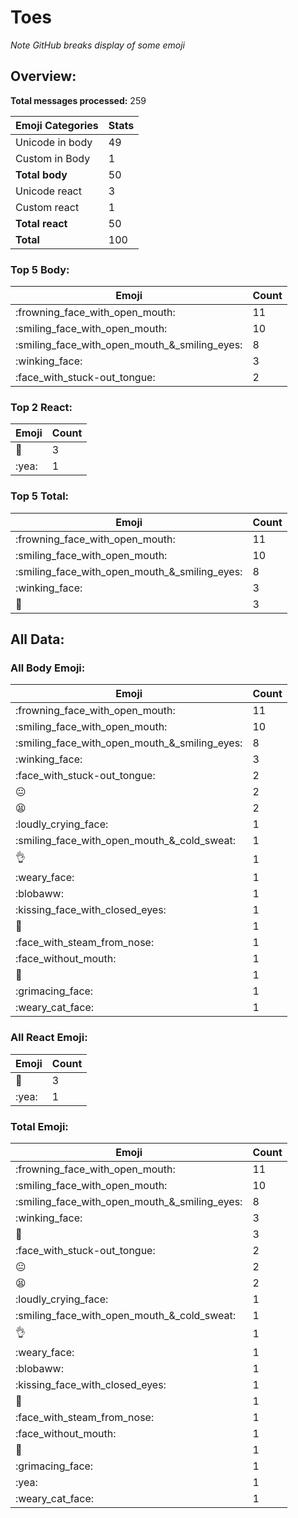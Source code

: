 # Toes

*Note GitHub breaks display of some emoji*

## Overview:

**Total messages processed:** 259

Emoji Categories | Stats
-------|--------
Unicode in body | 49
Custom in Body | 1
**Total body** | 50
Unicode react | 3
Custom react | 1
**Total react** | 50
**Total** | 100

### Top 5 Body:

Emoji | Count
-------|--------
:frowning_face_with_open_mouth: | 11
:smiling_face_with_open_mouth: | 10
:smiling_face_with_open_mouth_&_smiling_eyes: | 8
:winking_face: | 3
:face_with_stuck-out_tongue: | 2

### Top 2 React:

Emoji | Count
-------|--------
💬 | 3
:yea: | 1

### Top 5 Total:

Emoji | Count
-------|--------
:frowning_face_with_open_mouth: | 11
:smiling_face_with_open_mouth: | 10
:smiling_face_with_open_mouth_&_smiling_eyes: | 8
:winking_face: | 3
💬 | 3

## All Data:

### All Body Emoji:

Emoji | Count
-------|--------
:frowning_face_with_open_mouth: | 11
:smiling_face_with_open_mouth: | 10
:smiling_face_with_open_mouth_&_smiling_eyes: | 8
:winking_face: | 3
:face_with_stuck-out_tongue: | 2
:neutral_face: | 2
:tired_face: | 2
:loudly_crying_face: | 1
:smiling_face_with_open_mouth_&_cold_sweat: | 1
:ok_hand: | 1
:weary_face: | 1
:blobaww: | 1
:kissing_face_with_closed_eyes: | 1
:sneezing_face: | 1
:face_with_steam_from_nose: | 1
:face_without_mouth: | 1
:evergreen_tree: | 1
:grimacing_face: | 1
:weary_cat_face: | 1

### All React Emoji:

Emoji | Count
-------|--------
💬 | 3
:yea: | 1

### Total Emoji:

Emoji | Count
-------|--------
:frowning_face_with_open_mouth: | 11
:smiling_face_with_open_mouth: | 10
:smiling_face_with_open_mouth_&_smiling_eyes: | 8
:winking_face: | 3
💬 | 3
:face_with_stuck-out_tongue: | 2
:neutral_face: | 2
:tired_face: | 2
:loudly_crying_face: | 1
:smiling_face_with_open_mouth_&_cold_sweat: | 1
:ok_hand: | 1
:weary_face: | 1
:blobaww: | 1
:kissing_face_with_closed_eyes: | 1
:sneezing_face: | 1
:face_with_steam_from_nose: | 1
:face_without_mouth: | 1
:evergreen_tree: | 1
:grimacing_face: | 1
:yea: | 1
:weary_cat_face: | 1

